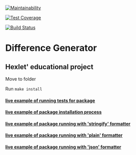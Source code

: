 [![Maintainability](https://api.codeclimate.com/v1/badges/c44c0417cf38354f6fd7/maintainability)](https://codeclimate.com/github/CalledByThe4ire/frontend-project-lvl2/maintainability)

[![Test Coverage](https://api.codeclimate.com/v1/badges/c44c0417cf38354f6fd7/test_coverage)](https://codeclimate.com/github/CalledByThe4ire/frontend-project-lvl2/test_coverage)

[![Build Status](https://travis-ci.org/CalledByThe4ire/frontend-project-lvl2.svg?branch=master)](https://travis-ci.org/CalledByThe4ire/frontend-project-lvl2)

# Difference Generator
## Hexlet' educational project

Move to folder

Run `make install`

#### [live example of running tests for package](https://asciinema.org/a/261288)
#### [live example of package installation process](https://asciinema.org/a/261282)
#### [live example of package running with 'stringify' formatter](https://asciinema.org/a/261283)
#### [live example of package running with 'plain' formatter](https://asciinema.org/a/261285)
#### [live example of package running with 'json' formatter](https://asciinema.org/a/261286)





